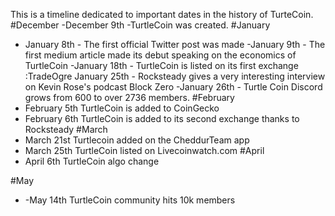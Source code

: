This is a timeline dedicated to important dates in the history of TurteCoin.
#December 
-December 9th -TurtleCoin was created.
#January
- January 8th - The first official Twitter post was made
-January 9th - The first medium article made its debut speaking on the economics of TurtleCoin
-January 18th - TurtleCoin is listed on its first exchange :TradeOgre 
January 25th - Rocksteady gives a very interesting interview on Kevin Rose's podcast Block Zero
-January 26th - Turtle Coin Discord grows from 600 to over 2736 members.
#February
- February 5th TurtleCoin is added to CoinGecko
- February 6th TurtleCoin is added to its second exchange thanks to Rocksteady
#March
- March 21st Turtlecoin added on the CheddurTeam app
- March 25th TurtleCoin listed on Livecoinwatch.com
#April
- April 6th TurtleCoin algo change

#May
- -May 14th TurtleCoin community hits 10k members
